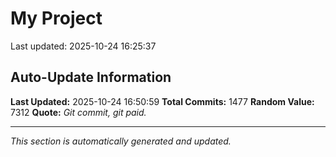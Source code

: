 # My Project


Last updated: 2025-10-24 16:25:37












































































































































































































































































































































































































































































































































































































































































































































































































































































































































































































































































































































































































































































































































































































































































































































































































































































































































































































































































































































## Auto-Update Information

**Last Updated:** 2025-10-24 16:50:59
**Total Commits:** 1477
**Random Value:** 7312
**Quote:** _Git commit, git paid._

---
_This section is automatically generated and updated._